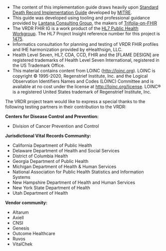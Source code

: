 * The content of this implementation guide draws heavily upon [Standard Death Record Implementation Guide](https://nightingaleproject.github.io/fhir-death-record/guide/index.html) developed by [MITRE](https://www.mitre.org/). 
* This guide was developed using tooling and professional guidance provided by [Lantana Consulting Group](https://www.lantanagroup.com/), the makers of [Trifolia-on-FHIR](https://trifolia-fhir-dev.lantanagroup.com/)
* The VRDR FHIR IG is a work product of the [HL7 Public Health Workgroup](http://www.hl7.org/Special/committees/pher/overview.cfm). The HL7 Project Insight reference number for this project is [1475](http://www.hl7.org/Special/committees/pher/projects.cfm?action=edit&ProjectNumber=1475).
* Informatics consultation for planning and testing of VRDR FHIR profiles and IHE harmonization provided by eHealthsign, LLC.
* Health Level Seven, HL7, CDA, CCD, FHIR and the [FLAME DESIGN]  are registered trademarks of Health Level Seven International, registered in the US Trademark Office.
* This material contains content from LOINC (http://loinc.org). LOINC is copyright © 1995-2020, Regenstrief Institute, Inc. and the Logical Observation Identifiers Names and Codes (LOINC) Committee and is available at no cost under the license at http://loinc.org/license. LOINC® is a registered United States trademark of Regenstrief Institute, Inc.

The VRDR project team would like to express a special thanks to the following testing partners in their contribution to the VRDR:

**Centers for Disease Control and Prevention:**
- Division of Cancer Prevention and Control

**Jurisdictional Vital Records Community:**
- California Department of Public Health
- Delaware Department of Health and Social Services
- District of Columbia Health
- Georgia Department of Public Health
- Michigan Department of Health & Human Services
- National Association for Public Health Statistics and Information Systems
- New Hampshire Department of Health and Human Services
- New York State Department of Health
- Utah Department of Health

**Vendor community:**
- Altarum
- Axiell
- CNSI
- Genesis
- Outcome Healthcare
- Ruvos
- VitalChek
